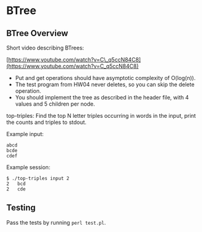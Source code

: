 # BTree

## BTree Overview

Short video describing BTrees:

[https://www.youtube.com/watch?v=C\_q5ccN84C8](https://www.youtube.com/watch?v=C_q5ccN84C8)


-   Put and get operations should have asymptotic complexity of O(log(n)).
-   The test program from HW04 never deletes, so you can skip the delete operation.
-   You should implement the tree as described in the header file, with 4 values and 5 children per node.

top-triples: Find the top N letter triples occurring in words in the input,
print the counts and triples to stdout.

Example input:
```
abcd
bcde
cdef
```

Example session:
```
$ ./top-triples input 2
2   bcd
2   cde
```

## Testing

Pass the tests by running `perl test.pl`.
